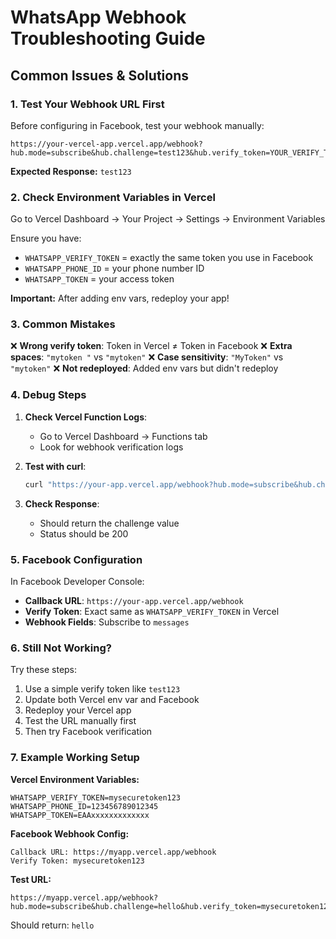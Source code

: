 # WhatsApp Webhook Troubleshooting Guide

## Common Issues & Solutions

### 1. **Test Your Webhook URL First**

Before configuring in Facebook, test your webhook manually:

```
https://your-vercel-app.vercel.app/webhook?hub.mode=subscribe&hub.challenge=test123&hub.verify_token=YOUR_VERIFY_TOKEN
```

**Expected Response:** `test123`

### 2. **Check Environment Variables in Vercel**

Go to Vercel Dashboard → Your Project → Settings → Environment Variables

Ensure you have:
- `WHATSAPP_VERIFY_TOKEN` = exactly the same token you use in Facebook
- `WHATSAPP_PHONE_ID` = your phone number ID
- `WHATSAPP_TOKEN` = your access token

**Important:** After adding env vars, redeploy your app!

### 3. **Common Mistakes**

❌ **Wrong verify token**: Token in Vercel ≠ Token in Facebook
❌ **Extra spaces**: `"mytoken "` vs `"mytoken"`
❌ **Case sensitivity**: `"MyToken"` vs `"mytoken"`
❌ **Not redeployed**: Added env vars but didn't redeploy

### 4. **Debug Steps**

1. **Check Vercel Function Logs**:
   - Go to Vercel Dashboard → Functions tab
   - Look for webhook verification logs

2. **Test with curl**:
   ```bash
   curl "https://your-app.vercel.app/webhook?hub.mode=subscribe&hub.challenge=test&hub.verify_token=your_token"
   ```

3. **Check Response**:
   - Should return the challenge value
   - Status should be 200

### 5. **Facebook Configuration**

In Facebook Developer Console:
- **Callback URL**: `https://your-app.vercel.app/webhook`
- **Verify Token**: Exact same as `WHATSAPP_VERIFY_TOKEN` in Vercel
- **Webhook Fields**: Subscribe to `messages`

### 6. **Still Not Working?**

Try these steps:
1. Use a simple verify token like `test123`
2. Update both Vercel env var and Facebook
3. Redeploy your Vercel app
4. Test the URL manually first
5. Then try Facebook verification

### 7. **Example Working Setup**

**Vercel Environment Variables:**
```
WHATSAPP_VERIFY_TOKEN=mysecuretoken123
WHATSAPP_PHONE_ID=123456789012345
WHATSAPP_TOKEN=EAAxxxxxxxxxxxxx
```

**Facebook Webhook Config:**
```
Callback URL: https://myapp.vercel.app/webhook
Verify Token: mysecuretoken123
```

**Test URL:**
```
https://myapp.vercel.app/webhook?hub.mode=subscribe&hub.challenge=hello&hub.verify_token=mysecuretoken123
```
Should return: `hello`